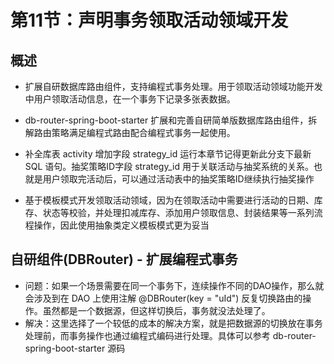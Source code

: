 # 第11节：声明事务领取活动领域开发


## 概述

* 扩展自研数据库路由组件，支持编程式事务处理。用于领取活动领域功能开发中用户领取活动信息，在一个事务下记录多张表数据。

* db-router-spring-boot-starter 扩展和完善自研简单版数据库路由组件，拆解路由策略满足编程式路由配合编程式事务一起使用。
* 补全库表 activity 增加字段 strategy_id 运行本章节记得更新此分支下最新 SQL 语句。抽奖策略ID字段 strategy_id 用于关联活动与抽奖系统的关系。也就是用户领取完活动后，可以通过活动表中的抽奖策略ID继续执行抽奖操作
* 基于模板模式开发领取活动领域，因为在领取活动中需要进行活动的日期、库存、状态等校验，并处理扣减库存、添加用户领取信息、封装结果等一系列流程操作，因此使用抽象类定义模板模式更为妥当


## 自研组件(DBRouter) - 扩展编程式事务

* 问题：如果一个场景需要在同一个事务下，连续操作不同的DAO操作，那么就会涉及到在 DAO 上使用注解 @DBRouter(key = "uId") 反复切换路由的操作。虽然都是一个数据源，但这样切换后，事务就没法处理了。
* 解决：这里选择了一个较低的成本的解决方案，就是把数据源的切换放在事务处理前，而事务操作也通过编程式编码进行处理。具体可以参考 db-router-spring-boot-starter 源码




